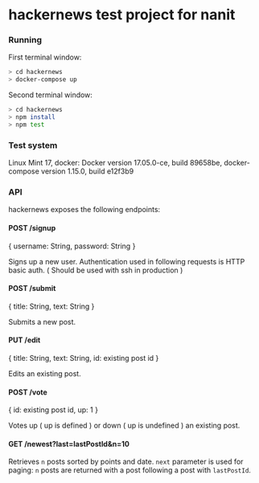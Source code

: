 # hackernews test project for nanit


### Running


First terminal window:

```bash
> cd hackernews
> docker-compose up
```

Second terminal window:

```bash
> cd hackernews
> npm install
> npm test
```
### Test system

Linux Mint 17, docker: Docker version 17.05.0-ce, build 89658be, docker-compose version 1.15.0, build e12f3b9


### API

hackernews exposes the following endpoints:

#### POST /signup
{ username: String, password: String }

Signs up a new user. Authentication used in following requests is HTTP basic auth. ( Should be used with ssh in production )

#### POST /submit 
{ title: String, text: String }

Submits a new post.

#### PUT /edit
{ title: String, text: String, id: existing post id }

Edits an existing post.

#### POST /vote
{ id: existing post id, up: 1 }

Votes up ( up is defined ) or down ( up is undefined ) an existing post.

#### GET /newest?last=lastPostId&n=10

Retrieves ``n`` posts sorted by points and date. ``next`` parameter is used for paging: ``n`` posts are returned with a post following a post with ``lastPostId``.
